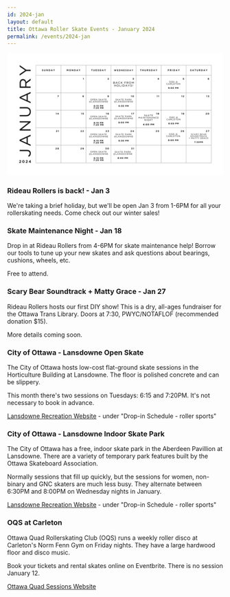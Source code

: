 ```yaml
---
id: 2024-jan
layout: default
title: Ottawa Roller Skate Events - January 2024 
permalink: /events/2024-jan
---
```


![](img/2024-jan.png)

### Rideau Rollers is back! - Jan 3

We're taking a brief holiday, but we'll be open Jan 3 from 1-6PM for all your rollerskating needs. Come check out our winter sales!

### Skate Maintenance Night - Jan 18

Drop in at Rideau Rollers from 4-6PM for skate maintenance help! Borrow our tools to tune up your new skates and ask questions about bearings, cushions, wheels, etc. 

Free to attend.

### Scary Bear Soundtrack + Matty Grace - Jan 27
 
Rideau Rollers hosts our first DIY show! This is a dry, all-ages fundraiser for the Ottawa Trans Library. Doors at 7:30, PWYC/NOTAFLOF (recommended donation $15).

More details coming soon.

### City of Ottawa - Lansdowne Open Skate

The City of Ottawa hosts low-cost flat-ground skate sessions in the Horticulture Building at Lansdowne. The floor is polished concrete and can be slippery.

This month there's two sessions on Tuesdays: 6:15 and 7:20PM. It's not necessary to book in advance.

[Lansdowne Recreation Website](https://ottawa.ca/en/recreation-and-parks/recreation-facilities/facility-listing/lansdowne-park#section-02912a99-d98a-4837-9916-79bb10930795) - under "Drop-in Schedule - roller sports"


### City of Ottawa - Lansdowne Indoor Skate Park 

The City of Ottawa has a free, indoor skate park in the Aberdeen Pavillion at Lansdowne. There are a variety of temporary park features built by the Ottawa Skateboard Association.

Normally sessions that fill up quickly, but the sessions for women, non-binary and GNC skaters are much less busy. They alternate between 6:30PM and 8:00PM on Wednesday nights in January.

[Lansdowne Recreation Website](https://ottawa.ca/en/recreation-and-parks/recreation-facilities/facility-listing/lansdowne-park#section-02912a99-d98a-4837-9916-79bb10930795) - under "Drop-in Schedule - roller sports"


### OQS at Carleton

Ottawa Quad Rollerskating Club (OQS) runs a weekly roller disco at Carleton's Norm Fenn Gym on Friday nights. They have a large hardwood floor and disco music.

Book your tickets and rental skates online on Eventbrite. There is no session January 12.

[Ottawa Quad Sessions Website](https://ottawaquadsession.com/)
